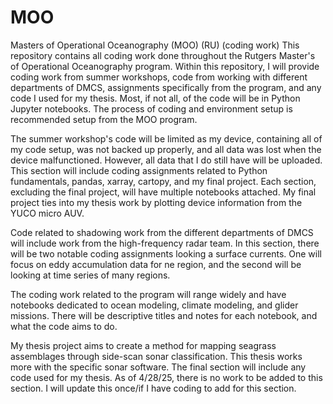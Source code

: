 # MOO
Masters of Operational Oceanography (MOO) (RU) (coding work) 
This repository contains all coding work done throughout the Rutgers Master's of Operational Oceanography program. Within this repository, I will provide coding work from summer workshops, code from working with different departments of DMCS, assignments specifically from the program, and any code I used for my thesis. Most, if not all, of the code will be in Python Jupyter notebooks. The process of coding and environment setup is recommended setup from the MOO program.

The summer workshop's code will be limited as my device, containing all of my code setup, was not backed up properly, and all data was lost when the device malfunctioned. However, all data that I do still have will be uploaded. This section will include coding assignments related to Python fundamentals, pandas, xarray, cartopy, and my final project. Each section, excluding the final project, will have multiple notebooks attached. My final project ties into my thesis work by plotting device information from the YUCO micro AUV.

Code related to shadowing work from the different departments of DMCS will include work from the high-frequency radar team. In this section, there will be two notable coding assignments looking a surface currents. One will focus on eddy accumulation data for ne region, and the second will be looking at time series of many regions.

The coding work related to the program will range widely and have notebooks dedicated to ocean modeling, climate modeling, and glider missions. There will be descriptive titles and notes for each notebook, and what the code aims to do.

My thesis project aims to create a method for mapping seagrass assemblages through side-scan sonar classification. This thesis works more with the specific sonar software. The final section will include any code used for my thesis. As of 4/28/25, there is no work to be added to this section. I will update this once/if I have coding to add for this section.
